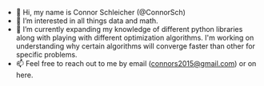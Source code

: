- 👋 Hi, my name is Connor Schleicher (@ConnorSch)
- 👀 I’m interested in all things data and math.
- 🌱 I’m currently expanding my knowledge of different python libraries along with playing with different optimization algorithms. I'm working on understanding
why certain algorithms will converge faster than other for specific problems. 
- 📫 Feel free to reach out to me by email (connors2015@gmail.com) or on here. 

<!---
ConnorSch/ConnorSch is a ✨ special ✨ repository because its `README.md` (this file) appears on your GitHub profile.
You can click the Preview link to take a look at your changes.
--->
